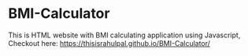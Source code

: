 # BMI-Calculator
This is HTML website with BMI calculating application using Javascript, Checkout here: https://thisisrahulpal.github.io/BMI-Calculator/
